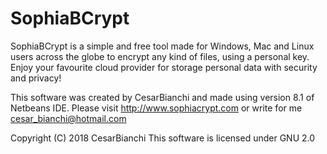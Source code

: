 # SophiaBCrypt
SophiaBCrypt is a simple and free tool made for Windows, Mac and Linux users across the globe to encrypt any kind of files, using a personal key. Enjoy your favourite cloud provider for storage personal data with security and privacy!

This software was created by CesarBianchi and made using version 8.1 of Netbeans IDE.
Please visit http://www.sophiacrypt.com or write for me cesar_bianchi@hotmail.com

Copyright (C) 2018 CesarBianchi
This software is licensed under GNU 2.0 
